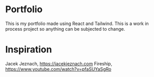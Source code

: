 # Portfolio

This is my portfolio made using React and Tailwind.
This is a work in process project so anything can be subjected to change.

# Inspiration

Jacek Jeznach, https://jacekjeznach.com
Fireship, https://www.youtube.com/watch?v=pfaSUYaSgRo